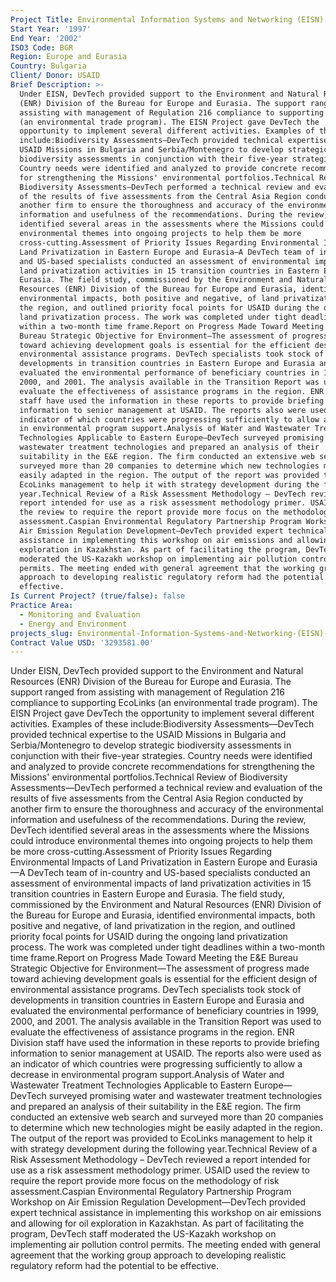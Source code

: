 ```yaml
---
Project Title: Environmental Information Systems and Networking (EISN) in Bulgaria
Start Year: '1997'
End Year: '2002'
ISO3 Code: BGR
Region: Europe and Eurasia
Country: Bulgaria
Client/ Donor: USAID
Brief Description: >-
  Under EISN, DevTech provided support to the Environment and Natural Resources
  (ENR) Division of the Bureau for Europe and Eurasia. The support ranged from
  assisting with management of Regulation 216 compliance to supporting EcoLinks
  (an environmental trade program). The EISN Project gave DevTech the
  opportunity to implement several different activities. Examples of these
  include:Biodiversity Assessments—DevTech provided technical expertise to the
  USAID Missions in Bulgaria and Serbia/Montenegro to develop strategic
  biodiversity assessments in conjunction with their five-year strategies.
  Country needs were identified and analyzed to provide concrete recommendations
  for strengthening the Missions' environmental portfolios.Technical Review of
  Biodiversity Assessments—DevTech performed a technical review and evaluation
  of the results of five assessments from the Central Asia Region conducted by
  another firm to ensure the thoroughness and accuracy of the environmental
  information and usefulness of the recommendations. During the review, DevTech
  identified several areas in the assessments where the Missions could introduce
  environmental themes into ongoing projects to help them be more
  cross-cutting.Assessment of Priority Issues Regarding Environmental Impacts of
  Land Privatization in Eastern Europe and Eurasia—A DevTech team of in-country
  and US-based specialists conducted an assessment of environmental impacts of
  land privatization activities in 15 transition countries in Eastern Europe and
  Eurasia. The field study, commissioned by the Environment and Natural
  Resources (ENR) Division of the Bureau for Europe and Eurasia, identified
  environmental impacts, both positive and negative, of land privatization in
  the region, and outlined priority focal points for USAID during the ongoing
  land privatization process. The work was completed under tight deadlines
  within a two-month time frame.Report on Progress Made Toward Meeting the E&E
  Bureau Strategic Objective for Environment—The assessment of progress made
  toward achieving development goals is essential for the efficient design of
  environmental assistance programs. DevTech specialists took stock of
  developments in transition countries in Eastern Europe and Eurasia and
  evaluated the environmental performance of beneficiary countries in 1999,
  2000, and 2001. The analysis available in the Transition Report was used to
  evaluate the effectiveness of assistance programs in the region. ENR Division
  staff have used the information in these reports to provide briefing
  information to senior management at USAID. The reports also were used as an
  indicator of which countries were progressing sufficiently to allow a decrease
  in environmental program support.Analysis of Water and Wastewater Treatment
  Technologies Applicable to Eastern Europe—DevTech surveyed promising water and
  wastewater treatment technologies and prepared an analysis of their
  suitability in the E&E region. The firm conducted an extensive web search and
  surveyed more than 20 companies to determine which new technologies might be
  easily adapted in the region. The output of the report was provided to
  EcoLinks management to help it with strategy development during the following
  year.Technical Review of a Risk Assessment Methodology – DevTech reviewed a
  report intended for use as a risk assessment methodology primer. USAID used
  the review to require the report provide more focus on the methodology of risk
  assessment.Caspian Environmental Regulatory Partnership Program Workshop on
  Air Emission Regulation Development—DevTech provided expert technical
  assistance in implementing this workshop on air emissions and allowing for oil
  exploration in Kazakhstan. As part of facilitating the program, DevTech staff
  moderated the US-Kazakh workshop on implementing air pollution control
  permits. The meeting ended with general agreement that the working group
  approach to developing realistic regulatory reform had the potential to be
  effective.
Is Current Project? (true/false): false
Practice Area:
  - Monitoring and Evaluation
  - Energy and Environment
projects_slug: Environmental-Information-Systems-and-Networking-(EISN)-in-Bulgaria
Contract Value USD: '3293581.00'
---
```

Under EISN, DevTech provided support to the Environment and Natural Resources (ENR) Division of the Bureau for Europe and Eurasia. The support ranged from assisting with management of Regulation 216 compliance to supporting EcoLinks (an environmental trade program). The EISN Project gave DevTech the opportunity to implement several different activities. Examples of these include:Biodiversity Assessments—DevTech provided technical expertise to the USAID Missions in Bulgaria and Serbia/Montenegro to develop strategic biodiversity assessments in conjunction with their five-year strategies. Country needs were identified and analyzed to provide concrete recommendations for strengthening the Missions' environmental portfolios.Technical Review of Biodiversity Assessments—DevTech performed a technical review and evaluation of the results of five assessments from the Central Asia Region conducted by another firm to ensure the thoroughness and accuracy of the environmental information and usefulness of the recommendations. During the review, DevTech identified several areas in the assessments where the Missions could introduce environmental themes into ongoing projects to help them be more cross-cutting.Assessment of Priority Issues Regarding Environmental Impacts of Land Privatization in Eastern Europe and Eurasia—A DevTech team of in-country and US-based specialists conducted an assessment of environmental impacts of land privatization activities in 15 transition countries in Eastern Europe and Eurasia. The field study, commissioned by the Environment and Natural Resources (ENR) Division of the Bureau for Europe and Eurasia, identified environmental impacts, both positive and negative, of land privatization in the region, and outlined priority focal points for USAID during the ongoing land privatization process. The work was completed under tight deadlines within a two-month time frame.Report on Progress Made Toward Meeting the E&E Bureau Strategic Objective for Environment—The assessment of progress made toward achieving development goals is essential for the efficient design of environmental assistance programs. DevTech specialists took stock of developments in transition countries in Eastern Europe and Eurasia and evaluated the environmental performance of beneficiary countries in 1999, 2000, and 2001. The analysis available in the Transition Report was used to evaluate the effectiveness of assistance programs in the region. ENR Division staff have used the information in these reports to provide briefing information to senior management at USAID. The reports also were used as an indicator of which countries were progressing sufficiently to allow a decrease in environmental program support.Analysis of Water and Wastewater Treatment Technologies Applicable to Eastern Europe—DevTech surveyed promising water and wastewater treatment technologies and prepared an analysis of their suitability in the E&E region. The firm conducted an extensive web search and surveyed more than 20 companies to determine which new technologies might be easily adapted in the region. The output of the report was provided to EcoLinks management to help it with strategy development during the following year.Technical Review of a Risk Assessment Methodology – DevTech reviewed a report intended for use as a risk assessment methodology primer. USAID used the review to require the report provide more focus on the methodology of risk assessment.Caspian Environmental Regulatory Partnership Program Workshop on Air Emission Regulation Development—DevTech provided expert technical assistance in implementing this workshop on air emissions and allowing for oil exploration in Kazakhstan. As part of facilitating the program, DevTech staff moderated the US-Kazakh workshop on implementing air pollution control permits. The meeting ended with general agreement that the working group approach to developing realistic regulatory reform had the potential to be effective.